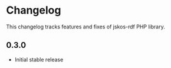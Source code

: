 # Changelog

This changelog tracks features and fixes of jskos-rdf PHP library.

## 0.3.0

* Initial stable release

